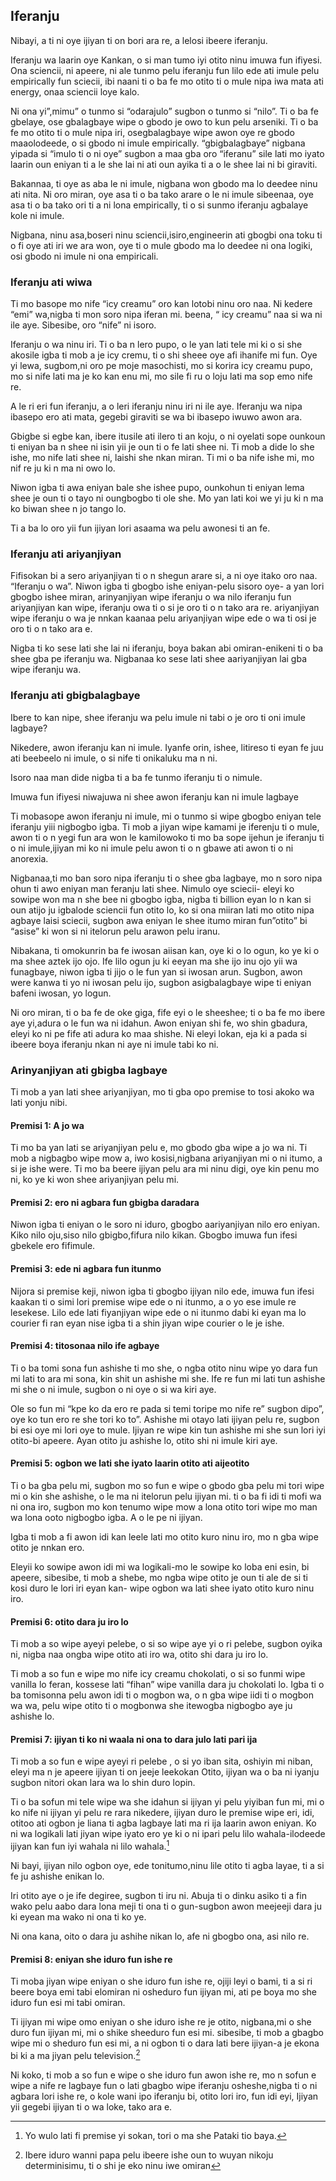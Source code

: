 ## Iferanju

Nibayi, a ti ni oye ijiyan ti on bori ara re, a lelosi ibeere iferanju.

Iferanju wa laarin oye Kankan, o si man tumo iyi otito ninu imuwa fun ifiyesi. Ona sciencii, ni apeere, ni ale tunmo pelu iferanju fun lilo ede ati imule pelu empirically fun sciecii, ibi naani ti o ba fe mo otito ti o mule nipa iwa mata ati energy, onaa sciencii loye kalo.

Ni ona yi”,mimu” o tunmo si “odarajulo” sugbon o tunmo si “nilo”. Ti o ba fe gbelaye, ose gbalagbaye wipe o gbodo je owo to kun pelu arseniki. Ti o ba fe mo otito ti o mule nipa iri, osegbalagbaye wipe awon oye re gbodo maaolodeede, o si gbodo ni imule empirically. “gbigbalagbaye” nigbana yipada si “imulo ti o ni oye” sugbon a maa gba oro “iferanu” sile lati mo iyato laarin oun eniyan ti a le she lai ni ati oun ayika ti a o le shee lai ni bi giraviti.

Bakannaa, ti oye as aba le ni imule, nigbana won gbodo ma lo deedee ninu ati nita. Ni oro miran, oye asa ti o ba tako arare o le ni imule sibeenaa, oye asa ti o ba tako ori ti a ni lona empirically, ti o si sunmo iferanju agbalaye kole ni imule.

Nigbana, ninu asa,boseri ninu sciencii,isiro,engineerin ati gbogbi ona toku ti o fi oye ati iri we ara won, oye ti o mule gbodo ma lo deedee ni ona logiki, osi gbodo ni imule ni ona empiricali.

### Iferanju ati wiwa

Ti mo basope mo nife “icy creamu” oro kan lotobi ninu oro naa. Ni kedere “emi” wa,nigba ti mon soro nipa iferan mi. beena, “ icy creamu” naa si wa ni ile aye. Sibesibe, oro “nife” ni isoro.

Iferanju o wa ninu iri. Ti o ba n lero pupo, o le yan lati tele mi ki o si she akosile igba ti mob a je icy cremu, ti o shi sheee oye  afi ihanife mi fun. Oye yi lewa, sugbom,ni oro pe moje masochisti, mo si korira icy creamu pupo, mo si nife lati ma je ko kan enu mi, mo sile fi ru o loju lati ma sop emo nife re.

A le ri eri fun iferanju, a o leri iferanju ninu iri ni ile aye. Iferanju wa nipa ibasepo ero ati mata, gegebi giraviti se wa bi ibasepo iwuwo awon ara.

Gbigbe si egbe kan, ibere itusile ati ilero ti an koju, o ni oyelati sope ounkoun ti eniyan ba n shee ni isin yii je oun ti o fe lati shee ni. Ti mob a dide lo she ishe, mo nife lati shee ni, laishi she nkan miran. Ti mi o ba nife ishe mi, mo nif re ju ki n ma ni owo lo.

Niwon igba ti awa eniyan bale she ishee pupo, ounkohun ti eniyan lema shee je oun ti o tayo ni oungbogbo ti ole she. Mo yan lati koi we yi ju ki n ma ko biwan shee n jo tango lo.

Ti a ba lo oro yii fun ijiyan lori asaama wa pelu awonesi ti an fe.


### Iferanju ati ariyanjiyan

Fifisokan bi a sero ariyanjiyan ti o n shegun arare si, a ni oye itako oro naa. “Iferanju o wa”. Niwon igba ti gbogbo ishe eniyan-pelu sisoro oye- a yan lori gbogbo ishee miran, arinyanjiyan wipe iferanju o wa nilo iferanju fun ariyanjiyan kan wipe, iferanju owa ti o si je oro ti o n tako ara re. ariyanjiyan wipe iferanju o wa je nnkan kaanaa pelu ariyanjiyan wipe ede o wa ti osi je oro ti o n tako ara e.

Nigba ti ko sese lati she lai ni iferanju, boya bakan abi omiran-enikeni ti o ba shee gba pe iferanju wa. Nigbanaa ko sese lati shee aariyanjiyan lai gba wipe iferanju wa.

### Iferanju ati gbigbalagbaye

Ibere to  kan nipe, shee iferanju wa pelu imule ni tabi o je oro ti oni imule lagbaye?

Nikedere, awon iferanju kan ni imule. Iyanfe orin, ishee, litireso ti eyan fe juu ati beebeelo ni imule, o si nife ti onikaluku ma n ni.

Isoro naa man dide nigba ti a ba fe tunmo iferanju ti o nimule.

Imuwa fun ifiyesi niwajuwa ni shee awon iferanju kan ni imule lagbaye

Ti mobasope awon iferanju ni imule, mi o tunmo si wipe gbogbo eniyan tele iferanju yiii nigbogbo igba. Ti mob a jiyan wipe kamami je iferenju ti o mule, awon ti o n yegi fun ara won le kamilowoko ti mo ba sope ijehun je iferanju ti o ni imule,ijiyan mi ko ni imule pelu awon ti o n gbawe ati awon ti o ni anorexia.

Nigbanaa,ti mo ban soro nipa iferanju ti o shee gba lagbaye, mo n soro nipa ohun ti awo eniyan man feranju lati shee. Nimulo oye sciecii- eleyi ko sowipe won ma n she bee ni gbogbo igba, nigba ti billion eyan lo n kan si oun atijo ju igbalode sciencii fun otito lo, ko si ona miiran lati mo otito nipa agbaye laisi sciecii, sugbon awa eniyan le shee itumo miran fun”otito” bi “asise” ki won si ni itelorun pelu arawon pelu iranu.

Nibakana, ti omokunrin ba fe iwosan aiisan kan, oye ki o lo ogun, ko ye ki o ma shee aztek ijo ojo. Ife lilo ogun ju ki eeyan ma she ijo inu ojo yii wa funagbaye, niwon igba ti jijo o le fun yan si iwosan arun. Sugbon, awon were kanwa ti yo ni iwosan pelu ijo, sugbon asigbalagbaye wipe ti eniyan bafeni iwosan, yo logun.

Ni oro miran, ti o ba fe de oke giga, fife eyi o le sheeshee; ti o ba fe mo ibere aye yi,adura o le fun wa ni idahun. Awon eniyan shi fe, wo shin gbadura, eleyi ko ni pe fife ati adura ko maa shishe. Ni eleyi lokan, eja ki a pada si ibeere boya iferanju nkan ni aye ni imule tabi ko ni.

### Arinyanjiyan ati gbigba lagbaye

Ti mob a yan lati shee ariyanjiyan, mo ti gba opo premise to tosi akoko wa lati yonju nibi.

#### Premisi 1: A jo wa

Ti mo ba yan lati se ariyanjiyan pelu e, mo gbodo gba wipe a jo wa ni. Ti mob a nigbagbo wipe mow a, iwo kosisi,nigbana ariyanjiyan mi o ni itumo, a si je ishe were. Ti mo ba beere ijiyan pelu ara mi ninu digi, oye kin penu mo ni, ko ye ki won shee ariyanjiyan pelu mi.

#### Premisi 2: ero ni agbara fun gbigba daradara

Niwon igba ti eniyan o le soro ni iduro, gbogbo aariyanjiyan nilo ero eniyan. Kiko nilo oju,siso nilo gbigbo,fifura nilo kikan. Gbogbo imuwa fun ifesi gbekele ero fifimule.

#### Premisi 3: ede ni agbara fun itunmo

Nijora si premise keji, niwon igba ti gbogbo ijiyan nilo ede, imuwa fun ifesi kaakan ti o simi lori premise wipe ede o ni itunmo, a o yo ese imule re lesekese. Lilo ede lati fiyanjiyan wipe ede o ni itunmo dabi ki eyan ma lo courier fi ran eyan nise igba ti a shin jiyan wipe courier o le je ishe.

#### Premisi 4: titosonaa nilo ife agbaye

Ti o ba tomi sona fun ashishe ti mo she, o ngba otito ninu wipe yo dara fun mi lati to ara mi sona, kin shit un ashishe mi she. Ife re fun mi lati tun ashishe mi she o ni imule, sugbon o ni oye o si wa kiri aye.

Ole so fun mi “kpe  ko da ero re pada si temi toripe mo nife re” sugbon dipo”, oye ko tun ero re she tori ko to”. Ashishe mi otayo lati ijiyan pelu re, sugbon bi esi oye mi lori oye to mule. Ijiyan re wipe kin tun ashishe mi she sun lori iyi otito-bi apeere. Ayan otito ju ashishe lo, otito shi ni imule kiri aye.

#### Premisi 5: ogbon we lati she iyato laarin otito ati aijeotito

Ti o ba gba pelu mi, sugbon mo so fun e wipe o gbodo gba pelu mi tori wipe mi o kin she ashishe, o le ma ni itelorun pelu ijiyan mi. ti o ba fi idi ti mofi wa ni ona iro, sugbon mo kon tenumo wipe mow a lona otito tori wipe mo man wa lona ooto nigbogbo igba. A o le pe ni ijiyan.

Igba ti mob a fi awon idi kan leele lati mo otito kuro ninu iro, mo n gba wipe otito je nnkan ero.

Eleyii ko sowipe awon idi mi wa logikali-mo le sowipe ko loba eni esin, bi apeere, sibesibe, ti mob a shebe, mo ngba wipe otito je oun ti ale de si ti kosi duro le lori iri eyan kan- wipe ogbon wa lati shee iyato otito kuro ninu iro.

#### Premisi 6: otito dara ju iro lo

Ti mob a so wipe ayeyi pelebe, o si so wipe aye yi o ri pelebe, sugbon oyika ni, nigba naa ongba wipe otito ati iro wa, otito shi dara ju iro lo.

Ti mob a so fun e wipe mo nife icy creamu chokolati, o si so funmi wipe vanilla lo feran, kossese lati “fihan” wipe vanilla dara ju chokolati lo. Igba ti o ba tomisonna pelu awon idi ti o mogbon wa, o n gba wipe iidi ti o mogbon wa wa, pelu wipe otito ti o mogbonwa she itewogba nigbogbo aye ju ashishe lo.

#### Premisi 7: ijiyan ti ko ni waala ni ona to dara julo lati pari ija

Ti mob a so fun e wipe ayeyi ri pelebe , o si yo iban sita, oshiyin mi niban, eleyi ma n je apeere ijiyan ti on jeeje leekokan Otito, ijiyan wa o ba ni iyanju sugbon nitori okan lara wa lo shin duro lopin.

Ti o ba sofun mi tele wipe wa she idahun si ijiyan yi pelu yiyiban fun mi, mi o ko nife ni ijiyan yi pelu re rara nikedere, ijiyan duro le premise wipe eri, idi, otitoo ati ogbon je liana ti agba lagbaye lati ma ri ija laarin awon eniyan. Ko ni wa logikali lati jiyan wipe iyato ero ye ki o ni ipari pelu lilo wahala-ilodeede ijiyan kan fun iyi wahala ni lilo wahala.[^4]

Ni bayi, ijiyan nilo ogbon oye, ede tonitumo,ninu lile otito ti agba layae, ti a si fe ju ashishe enikan lo.

Iri otito aye o je ife degiree, sugbon ti iru ni. Abuja ti o dinku asiko ti a fin wako pelu aabo dara lona meji ti ona ti o gun-sugbon awon meejeeji dara ju ki eyean ma wako ni ona ti ko ye.

Ni ona kana, oito o dara ju ashihe nikan lo, afe ni gbogbo ona, asi nilo re.

#### Premisi 8: eniyan she iduro fun ishe re

Ti moba jiyan wipe eniyan o she iduro fun ishe re, ojiji leyi o bami, ti a si ri beere boya emi tabi elomiran ni osheduro fun ijiyan mi, ati pe boya mo she iduro fun esi mi tabi omiran.

Ti ijiyan mi wipe omo eniyan o she iduro ishe re je otito, nigbana,mi o she duro fun ijiyan mi, mi o shike sheeduro fun esi mi. sibesibe, ti mob a gbagbo wipe mi o sheduro fun esi mi, a ni ogbon ti o dara lati bere ijiyan-a je ekona bi ki a ma jiyan pelu television.[^5]

Ni koko, ti mob a so fun e wipe o she iduro fun awon ishe re, mo n sofun e wipe a nife re lagbaye fun o lati gbagbo wipe iferanju osheshe,nigba ti o ni agbara lori ishe re, o kole wani ipo iferanju bi, otito lori iro, fun idi eyi, Ijiyan yii gegebi ijiyan ti o wa loke, tako ara e.

[^4]: Yo wulo lati fi premise yi sokan, tori o ma she Pataki tio baya.

[^5]: Ibere iduro wanni papa pelu ibeere ishe oun to wuyan nikoju determinisimu, ti o shi je eko ninu iwe omiran
